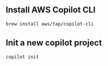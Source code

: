 ## Install AWS Copilot CLI

```sh
brew install aws/tap/copilot-cli
```

## Init a new copilot project

```sh
copilot init
```
